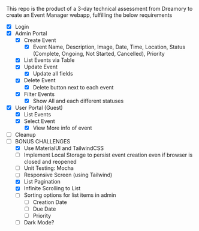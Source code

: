 This repo is the product of a 3-day technical assessment from Dreamory to create an Event Manager webapp, fulfilling the below requirements


- [x] Login
- [x] Admin Portal
	- [x] Create Event
		- [x] Event Name,  Description, Image, Date, Time, Location, Status (Complete, Ongoing, Not Started, Cancelled), Priority 
	- [x] List Events via Table
	- [x] Update Event
		- [x] Update all fields
	- [x] Delete Event
		- [x] Delete button next to each event
	- [x] Filter Events
		- [x] Show All and each different statuses
- [x] User Portal (Guest)
	- [x] List Events
	- [x] Select Event
		- [x] View More info of event
- [ ] Cleanup
- [ ] BONUS CHALLENGES
	- [x] Use MaterialUI and TailwindCSS
	- [ ] Implement Local Storage to persist event creation even if browser is closed and reopened
	- [ ] Unit Testing: Mocha
	- [ ] Responsive Screen (using Tailwind)
	- [x] List Pagination
	- [x] Infinite Scrolling to List
	- [ ] Sorting options for list items in admin
		- [ ] Creation Date
		- [ ] Due Date
		- [ ] Priority
	- [ ] Dark Mode?
